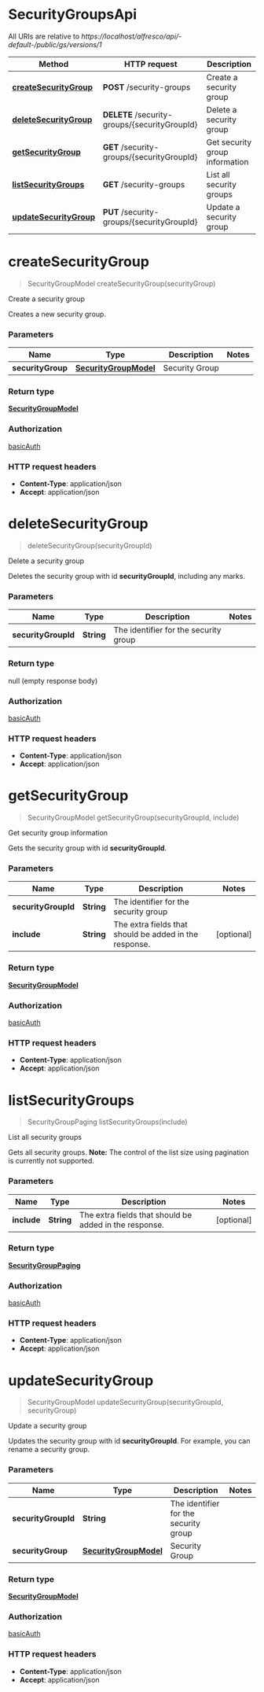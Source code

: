 # SecurityGroupsApi

All URIs are relative to *https://localhost/alfresco/api/-default-/public/gs/versions/1*

Method | HTTP request | Description
------------- | ------------- | -------------
[**createSecurityGroup**](SecurityGroupsApi.md#createSecurityGroup) | **POST** /security-groups | Create a security group
[**deleteSecurityGroup**](SecurityGroupsApi.md#deleteSecurityGroup) | **DELETE** /security-groups/{securityGroupId} | Delete a security group
[**getSecurityGroup**](SecurityGroupsApi.md#getSecurityGroup) | **GET** /security-groups/{securityGroupId} | Get security group information
[**listSecurityGroups**](SecurityGroupsApi.md#listSecurityGroups) | **GET** /security-groups | List all security groups
[**updateSecurityGroup**](SecurityGroupsApi.md#updateSecurityGroup) | **PUT** /security-groups/{securityGroupId} | Update a security group


<a name="createSecurityGroup"></a>
# **createSecurityGroup**
> SecurityGroupModel createSecurityGroup(securityGroup)

Create a security group

Creates a new security group.

### Parameters

Name | Type | Description  | Notes
------------- | ------------- | ------------- | -------------
 **securityGroup** | [**SecurityGroupModel**](SecurityGroupModel.md)| Security Group |

### Return type

[**SecurityGroupModel**](SecurityGroupModel.md)

### Authorization

[basicAuth](../README.md#basicAuth)

### HTTP request headers

 - **Content-Type**: application/json
 - **Accept**: application/json

<a name="deleteSecurityGroup"></a>
# **deleteSecurityGroup**
> deleteSecurityGroup(securityGroupId)

Delete a security group

Deletes the security group with id **securityGroupId**, including any marks.

### Parameters

Name | Type | Description  | Notes
------------- | ------------- | ------------- | -------------
 **securityGroupId** | **String**| The identifier for the security group |

### Return type

null (empty response body)

### Authorization

[basicAuth](../README.md#basicAuth)

### HTTP request headers

 - **Content-Type**: application/json
 - **Accept**: application/json

<a name="getSecurityGroup"></a>
# **getSecurityGroup**
> SecurityGroupModel getSecurityGroup(securityGroupId, include)

Get security group information

Gets the security group with id **securityGroupId**.

### Parameters

Name | Type | Description  | Notes
------------- | ------------- | ------------- | -------------
 **securityGroupId** | **String**| The identifier for the security group |
 **include** | **String**| The extra fields that should be added in the response. | [optional]

### Return type

[**SecurityGroupModel**](SecurityGroupModel.md)

### Authorization

[basicAuth](../README.md#basicAuth)

### HTTP request headers

 - **Content-Type**: application/json
 - **Accept**: application/json

<a name="listSecurityGroups"></a>
# **listSecurityGroups**
> SecurityGroupPaging listSecurityGroups(include)

List all security groups

Gets all security groups.  **Note:** The control of the list size using pagination is currently not supported. 

### Parameters

Name | Type | Description  | Notes
------------- | ------------- | ------------- | -------------
 **include** | **String**| The extra fields that should be added in the response. | [optional]

### Return type

[**SecurityGroupPaging**](SecurityGroupPaging.md)

### Authorization

[basicAuth](../README.md#basicAuth)

### HTTP request headers

 - **Content-Type**: application/json
 - **Accept**: application/json

<a name="updateSecurityGroup"></a>
# **updateSecurityGroup**
> SecurityGroupModel updateSecurityGroup(securityGroupId, securityGroup)

Update a security group

Updates the security group with id **securityGroupId**. For example, you can rename a security group.

### Parameters

Name | Type | Description  | Notes
------------- | ------------- | ------------- | -------------
 **securityGroupId** | **String**| The identifier for the security group |
 **securityGroup** | [**SecurityGroupModel**](SecurityGroupModel.md)| Security Group |

### Return type

[**SecurityGroupModel**](SecurityGroupModel.md)

### Authorization

[basicAuth](../README.md#basicAuth)

### HTTP request headers

 - **Content-Type**: application/json
 - **Accept**: application/json

